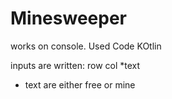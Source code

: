 # Minesweeper

works on console.
Used Code KOtlin

inputs are written: row col *text

* text are either free or mine
